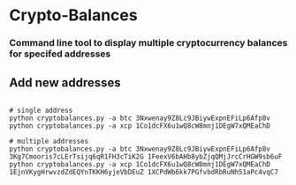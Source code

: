# Crypto-Balances
### Command line tool to display multiple cryptocurrency balances for specifed addresses

## Add new addresses
```

# single address
python cryptobalances.py -a btc 3Nxwenay9Z8Lc9JBiywExpnEFiLp6Afp8v
python cryptobalances.py -a xcp 1Co1dcFX6u1wQ8cW8mnj1DEgW7xQMEaChD

# multiple addresses
python cryptobalances.py -a btc 3Nxwenay9Z8Lc9JBiywExpnEFiLp6Afp8v 3Kg7Cmooris7cLErTsijq6qR1FH3cTiK2G 1FeexV6bAHb8ybZjqQMjJrcCrHGW9sb6uF
python cryptobalances.py -a xcp 1Co1dcFX6u1wQ8cW8mnj1DEgW7xQMEaChD 1EjnVKygHrwvzdZdEQYnTKKH6yjeVbDEuZ 1XCPdWb6kk7PGfvbdRbRuNh51aPc4vqC7

```
